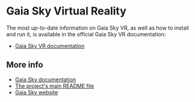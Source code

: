 # Gaia Sky Virtual Reality

The most up-to-date information on Gaia Sky VR, as well as how to install and run it, is available in the official Gaia Sky VR documentation:

- [Gaia Sky VR documentation](https://gaia.ari.uni-heidelberg.de/gaiasky/docs/Gaia-sky-vr.html)

##  More info

- [Gaia Sky documentation](https://gaia.ari.uni-heidelberg.de/gaiasky/docs)
- [The project's main README file](README.md)
- [Gaia Sky website](https://zah.uni-heidelberg.de/gaia/outreach/gaiasky/)
